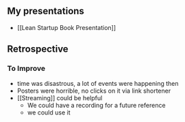 ## My presentations

- [[Lean Startup Book Presentation]]

## Retrospective

### To Improve

- time was disastrous, a lot of events were happening then
- Posters were horrible, no clicks on it via link shortener
- [[Streaming]] could be helpful
	- We could have a recording for a future reference
	- we could use it 